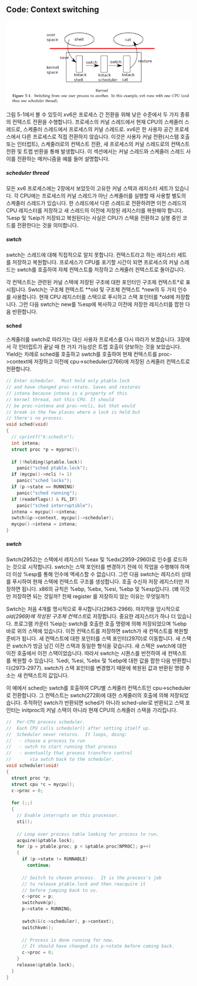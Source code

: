## Code: Context switching



![image-20220207222115357](img/image-20220207222115357.png)



그림 5-1에서 볼 수 있듯이 xv6은 프로세스 간 전환을 위해 낮은 수준에서 두 가지 종류의 컨텍스트 전환을 수행합니다. 프로세스의 커널 스레드에서 현재 CPU의 스케줄러 스레드로, 스케줄러 스레드에서 프로세스의 커널 스레드로. xv6은 한 사용자 공간 프로세스에서 다른 프로세스로 직접 전환하지 않습니다. 이것은 사용자 커널 전환(시스템 호출 또는 인터럽트), 스케줄러로의 컨텍스트 전환, 새 프로세스의 커널 스레드로의 컨텍스트 전환 및 트랩 반환을 통해 발생합니다. 이 섹션에서는 커널 스레드와 스케줄러 스레드 사이를 전환하는 메커니즘을 예를 들어 설명합니다.

##### scheduler thread 

모든 xv6 프로세스에는 2장에서 보았듯이 고유한 커널 스택과 레지스터 세트가 있습니다. 각 CPU에는 프로세스의 커널 스레드가 아닌 스케줄러를 실행할 때 사용할 별도의 스케줄러 스레드가 있습니다. 한 스레드에서 다른 스레드로 전환하려면 이전 스레드의 CPU 레지스터를 저장하고 새 스레드의 이전에 저장된 레지스터를 복원해야 합니다. %esp 및 %eip가 저장되고 복원된다는 사실은 CPU가 스택을 전환하고 실행 중인 코드를 전환한다는 것을 의미합니다.

##### swtch

swtch는 스레드에 대해 직접적으로 알지 못합니다. 컨텍스트라고 하는 레지스터 세트를 저장하고 복원합니다. 프로세스가 CPU를 포기할 시간이 되면 프로세스의 커널 스레드는 swtch를 호출하여 자체 컨텍스트를 저장하고 스케줄러 컨텍스트로 돌아갑니다. 

각 컨텍스트는 관련된 커널 스택에 저장된 구조에 대한 포인터인 구조체 컨텍스트*로 표시됩니다. Swtch는 구조체 컨텍스트 **old 및 구조체 컨텍스트 *new의 두 가지 인수를 사용합니다. 현재 CPU 레지스터를 스택으로 푸시하고 스택 포인터를 *old에 저장합니다. 그런 다음 swtch는 new를 %esp에 복사하고 이전에 저장한 레지스터를 팝한 다음 반환합니다.

#### sched

스케줄러를 swtch로 따라가는 대신 사용자 프로세스를 다시 따라가 보겠습니다. 3장에서 각 인터럽트가 끝날 때 한 가지 가능성은 트랩 호출이 양보하는 것을 보았습니다. Yield는 차례로 sched를 호출하고 swtch를 호출하여 현재 컨텍스트를 proc->context에 저장하고 이전에 cpu->scheduler(2766)에 저장된 스케줄러 컨텍스트로 전환합니다.

```c
// Enter scheduler.  Must hold only ptable.lock
// and have changed proc->state. Saves and restores
// intena because intena is a property of this
// kernel thread, not this CPU. It should
// be proc->intena and proc->ncli, but that would
// break in the few places where a lock is held but
// there's no process.
void sched(void)
{
  // cprintf("k:sched\n");
  int intena;
  struct proc *p = myproc();

  if (!holding(&ptable.lock))
    panic("sched ptable.lock");
  if (mycpu()->ncli != 1)
    panic("sched locks");
  if (p->state == RUNNING)
    panic("sched running");
  if (readeflags() & FL_IF)
    panic("sched interruptible");
  intena = mycpu()->intena;
  swtch(&p->context, mycpu()->scheduler);
  mycpu()->intena = intena;
}
```



##### swtch

Swtch(2952)는 스택에서 레지스터 %eax 및 %edx(2959-2960)로 인수를 로드하는 것으로 시작합니다. swtch는 스택 포인터를 변경하기 전에 이 작업을 수행해야 하며 더 이상 %esp를 통해 인수에 액세스할 수 없습니다. 그런 다음 swtch는 레지스터 상태를 푸시하여 현재 스택에 컨텍스트 구조를 생성합니다. 호출 수신자 저장 레지스터만 저장하면 됩니다. x86의 규칙은 %ebp, %ebx, %esi, %ebp 및 %esp입니다. (왜 이것만 저장하면 되는 것일까? 전체 register 를 저장하지 않는 이유는 무엇일까?)

Swtch는 처음 4개를 명시적으로 푸시합니다(2963-2966). 마지막을 암시적으로 *old(2969)에 작성된 구조체 컨텍스트*로 저장합니다. 중요한 레지스터가 하나 더 있습니다. 프로그램 카운터 %eip는 swtch를 호출한 호출 명령에 의해 저장되었으며 %ebp 바로 위의 스택에 있습니다. 이전 컨텍스트를 저장하면 swtch가 새 컨텍스트를 복원할 준비가 됩니다. 새 컨텍스트에 대한 포인터를 스택 포인터(2970)로 이동합니다.
새 스택은 swtch가 방금 남긴 이전 스택과 동일한 형식을 갖습니다. 새 스택은 swtch에 대한 이전 호출에서 이전 스택이었습니다. 따라서 swtch는 시퀀스를 반전하여 새 컨텍스트를 복원할 수 있습니다. %edi, %esi, %ebx 및 %ebp에 대한 값을 팝한 다음 반환합니다(2973-2977). swtch가 스택 포인터를 변경했기 때문에 복원된 값과 반환된 명령 주소는 새 컨텍스트의 값입니다.

이 예에서 sched는 swtch를 호출하여 CPU별 스케줄러 컨텍스트인 cpu->scheduler로 전환합니다. 그 컨텍스트는 swtch(2728)에 대한 스케줄러의 호출에 의해 저장되었습니다.
추적하던 swtch가 반환되면 sched가 아니라 sched-uler로 반환되고 스택 포인터는 initproc의 커널 스택이 아니라 현재 CPU의 스케줄러 스택을 가리킵니다.

```c
//  Per-CPU process scheduler.
//  Each CPU calls scheduler() after setting itself up.
//  Scheduler never returns.  It loops, doing:
//   - choose a process to run
//   - swtch to start running that process
//   - eventually that process transfers control
//       via swtch back to the scheduler.
void scheduler(void)
{
  struct proc *p;
  struct cpu *c = mycpu();
  c->proc = 0;

  for (;;)
  {
    // Enable interrupts on this processor.
    sti();

    // Loop over process table looking for process to run.
    acquire(&ptable.lock);
    for (p = ptable.proc; p < &ptable.proc[NPROC]; p++)
    {
      if (p->state != RUNNABLE)
        continue;

      // Switch to chosen process.  It is the process's job
      // to release ptable.lock and then reacquire it
      // before jumping back to us.
      c->proc = p;
      switchuvm(p);
      p->state = RUNNING;

      swtch(&(c->scheduler), p->context);
      switchkvm();

      // Process is done running for now.
      // It should have changed its p->state before coming back.
      c->proc = 0;
    }
    release(&ptable.lock);
  }
}
```

